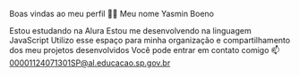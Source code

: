Boas vindas ao meu perfil 💙💙
Meu nome Yasmin Boeno

Estou estudando na Alura
Estou me desenvolvendo na linguagem JavaScript
Utilizo esse espaço para minha organização e compartilhamento dos meu projetos desenvolvidos
Você pode entrar em contato comigo 📫
 00001124071301SP@al.educacao.sp.gov.br
